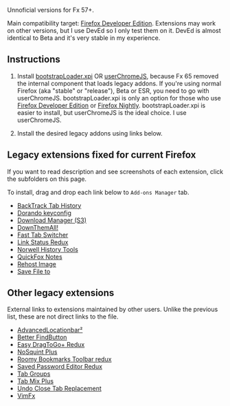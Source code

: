 Unnoficial versions for Fx 57+.

Main compatibility target: [Firefox Developer Edition](https://www.mozilla.org/firefox/developer/). Extensions may work on other versions, but I use DevEd so I only test them on it. DevEd is almost identical to Beta and it's very stable in my experience.

## Instructions

1. Install [bootstrapLoader.xpi](https://github.com/xiaoxiaoflood/firefox-scripts/tree/master/extensions/bootstrapLoader) OR [userChromeJS](https://github.com/xiaoxiaoflood/firefox-scripts#instructions), because Fx 65 removed the internal component that loads legacy addons. If you're  using normal Firefox (aka "stable" or "release"), Beta or ESR, you need to go with userChromeJS. bootstrapLoader.xpi is only an option for those who use [Firefox Developer Edition](https://www.mozilla.org/firefox/developer/) or [Firefox Nightly](https://www.mozilla.org/firefox/channel/desktop/#nightly). bootstrapLoader.xpi is easier to install, but userChromeJS is the ideal choice. I use userChromeJS.
   
2. Install the desired legacy addons using links below.

## Legacy extensions fixed for current Firefox

If you want to read description and see screenshots of each extension, click the subfolders on this page.

To install, drag and drop each link below to `Add-ons Manager` tab.

- [BackTrack Tab History](https://raw.githubusercontent.com/xiaoxiaoflood/firefox-scripts/master/extensions/backtrack/BackTrack.xpi)
- [Dorando keyconfig](https://raw.githubusercontent.com/xiaoxiaoflood/firefox-scripts/master/extensions/keyconfig/keyconfig.xpi)
- [Download Manager (S3)](https://raw.githubusercontent.com/xiaoxiaoflood/firefox-scripts/master/extensions/S3Download/s3download.xpi)
- [DownThemAll!](https://raw.githubusercontent.com/xiaoxiaoflood/firefox-scripts/master/extensions/DownThemAll/dta.xpi)
- [Fast Tab Switcher](https://github.com/xiaoxiaoflood/firefox-scripts/raw/master/extensions/fasttabswitcher/fts.xpi)
- [Link Status Redux](https://github.com/xiaoxiaoflood/firefox-scripts/raw/master/extensions/linkstatusredux/linkstatusredux.xpi)
- [Norwell History Tools](https://github.com/xiaoxiaoflood/firefox-scripts/raw/master/extensions/norwellht/norwellht.xpi)
- [QuickFox Notes](https://raw.githubusercontent.com/xiaoxiaoflood/firefox-scripts/master/extensions/quickfox/quickfox.xpi)
- [Rehost Image](https://raw.githubusercontent.com/xiaoxiaoflood/firefox-scripts/master/extensions/rehostimg/rehost.xpi)
- [Save File to](https://raw.githubusercontent.com/xiaoxiaoflood/firefox-scripts/master/extensions/savefileto/savefileto.xpi)

## Other legacy extensions

External links to extensions maintained by other users. Unlike the previous list, these are not direct links to the file.

- [AdvancedLocationbar²](https://github.com/117649/AdvancedLocationbar2/releases/latest)
- [Better FindButton](https://github.com/Mikhail-M12/Better-FindButton/releases/latest)
- [Easy DragToGo+ Redux](https://github.com/117649/EasyDragToGoPlus-Redux/releases/latest)
- [NoSquint Plus](https://github.com/Mikhail-M12/NoSquint-Plus-legacy-/releases/latest)
- [Roomy Bookmarks Toolbar redux](https://github.com/p1usminus/roomybookmarksredux/releases/latest)
- [Saved Password Editor Redux](https://github.com/117649/SavedPasswordEditorRedux/releases/latest)
- [Tab Groups](https://github.com/117649/Tab-Groups/releases/latest)
- [Tab Mix Plus](https://github.com/onemen/TabMixPlus/releases/latest)
- [Undo Close Tab Replacement](https://github.com/p1usminus/undoclosetabreplacement/blob/main/undotab%40darktrojan.net.xpi)
- [VimFx](https://github.com/akhodakivskiy/VimFx/releases/latest)
